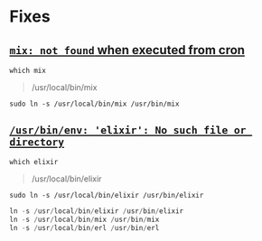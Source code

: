 # Fixes

## [`mix: not found` when executed from cron](https://github.com/elixir-lang/elixir/issues/4612)

```shell
which mix
````
> /usr/local/bin/mix

```shell
sudo ln -s /usr/local/bin/mix /usr/bin/mix
```

## [`/usr/bin/env: 'elixir': No such file or directory`](https://stackoverflow.com/questions/39752072/mix-elixir-no-such-file-or-directory)

```shell
which elixir
````
> /usr/local/bin/elixir

```shell
sudo ln -s /usr/local/bin/elixir /usr/bin/elixir
```

```ex
ln -s /usr/local/bin/elixir /usr/bin/elixir
ln -s /usr/local/bin/mix /usr/bin/mix
ln -s /usr/local/bin/erl /usr/bin/erl
```